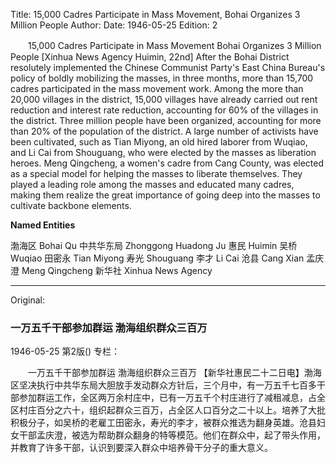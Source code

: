 Title: 15,000 Cadres Participate in Mass Movement, Bohai Organizes 3 Million People
Author:
Date: 1946-05-25
Edition: 2

　　15,000 Cadres Participate in Mass Movement
    Bohai Organizes 3 Million People
    [Xinhua News Agency Huimin, 22nd] After the Bohai District resolutely implemented the Chinese Communist Party's East China Bureau's policy of boldly mobilizing the masses, in three months, more than 15,700 cadres participated in the mass movement work. Among the more than 20,000 villages in the district, 15,000 villages have already carried out rent reduction and interest rate reduction, accounting for 60% of the villages in the district. Three million people have been organized, accounting for more than 20% of the population of the district. A large number of activists have been cultivated, such as Tian Miyong, an old hired laborer from Wuqiao, and Li Cai from Shouguang, who were elected by the masses as liberation heroes. Meng Qingcheng, a women's cadre from Cang County, was elected as a special model for helping the masses to liberate themselves. They played a leading role among the masses and educated many cadres, making them realize the great importance of going deep into the masses to cultivate backbone elements.




**Named Entities**

渤海区	Bohai Qu
中共华东局	Zhonggong Huadong Ju
惠民	Huimin
吴桥	Wuqiao
田密永	Tian Miyong
寿光	Shouguang
李才	Li Cai
沧县	Cang Xian
孟庆澄	Meng Qingcheng
新华社	Xinhua News Agency



<hr /> 

Original: 


### 一万五千干部参加群运  渤海组织群众三百万

1946-05-25
第2版()
专栏：

　　一万五千干部参加群运
    渤海组织群众三百万
    【新华社惠民二十二日电】渤海区坚决执行中共华东局大胆放手发动群众方针后，三个月中，有一万五千七百多干部参加群运工作，全区两万余村庄中，已有一万五千个村庄进行了减租减息，占全区村庄百分之六十，组织起群众三百万，占全区人口百分之二十以上。培养了大批积极分子，如吴桥的老雇工田密永，寿光的李才，被群众推选为翻身英雄。沧县妇女干部孟庆澄，被选为帮助群众翻身的特等模范。他们在群众中，起了带头作用，并教育了许多干部，认识到要深入群众中培养骨干分子的重大意义。
